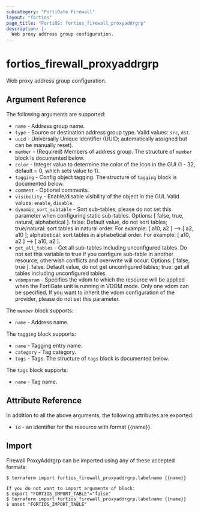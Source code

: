 ```yaml
---
subcategory: "FortiGate Firewall"
layout: "fortios"
page_title: "FortiOS: fortios_firewall_proxyaddrgrp"
description: |-
  Web proxy address group configuration.
---
```


# fortios_firewall_proxyaddrgrp
Web proxy address group configuration.

## Argument Reference

The following arguments are supported:

* `name` - Address group name.
* `type` - Source or destination address group type. Valid values: `src`, `dst`.
* `uuid` - Universally Unique Identifier (UUID; automatically assigned but can be manually reset).
* `member` - (Required) Members of address group. The structure of `member` block is documented below.
* `color` - Integer value to determine the color of the icon in the GUI (1 - 32, default = 0, which sets value to 1).
* `tagging` - Config object tagging. The structure of `tagging` block is documented below.
* `comment` - Optional comments.
* `visibility` - Enable/disable visibility of the object in the GUI. Valid values: `enable`, `disable`.
* `dynamic_sort_subtable` - Sort sub-tables, please do not set this parameter when configuring static sub-tables. Options: [ false, true, natural, alphabetical ]. false: Default value, do not sort tables; true/natural: sort tables in natural order. For example: [ a10, a2 ] --> [ a2, a10 ]; alphabetical: sort tables in alphabetical order. For example: [ a10, a2 ] --> [ a10, a2 ].
* `get_all_tables` - Get all sub-tables including unconfigured tables. Do not set this variable to true if you configure sub-table in another resource, otherwish conflicts and overwrite will occur. Options: [ false, true ]. false: Default value, do not get unconfigured tables; true: get all tables including unconfigured tables. 
* `vdomparam` - Specifies the vdom to which the resource will be applied when the FortiGate unit is running in VDOM mode. Only one vdom can be specified. If you want to inherit the vdom configuration of the provider, please do not set this parameter.

The `member` block supports:

* `name` - Address name.

The `tagging` block supports:

* `name` - Tagging entry name.
* `category` - Tag category.
* `tags` - Tags. The structure of `tags` block is documented below.

The `tags` block supports:

* `name` - Tag name.


## Attribute Reference

In addition to all the above arguments, the following attributes are exported:
* `id` - an identifier for the resource with format {{name}}.

## Import

Firewall ProxyAddrgrp can be imported using any of these accepted formats:
```
$ terraform import fortios_firewall_proxyaddrgrp.labelname {{name}}

If you do not want to import arguments of block:
$ export "FORTIOS_IMPORT_TABLE"="false"
$ terraform import fortios_firewall_proxyaddrgrp.labelname {{name}}
$ unset "FORTIOS_IMPORT_TABLE"
```
